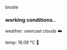 brodie

<!--weather_start-->
### working conditions..

weather: overcast clouds ☁️

temp: 16.09 °C 👕

<!--weather_end-->
